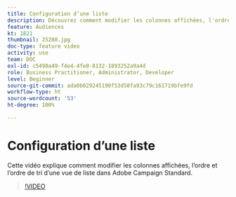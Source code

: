 ```yaml
---
title: Configuration d’une liste
description: Découvrez comment modifier les colonnes affichées, l'ordre et l'ordre de tri d'une vue de liste dans Adobe Campaign Standard.
feature: Audiences
kt: 1821
thumbnail: 25288.jpg
doc-type: feature video
activity: use
team: DOC
exl-id: c5490a49-f4e4-4fe0-8132-1893252a9a4d
role: Business Practitioner, Administrator, Developer
level: Beginner
source-git-commit: ada0b029245190f53d58fa93c79c161719bfe9fd
workflow-type: ht
source-wordcount: '53'
ht-degree: 100%

---
```


# Configuration d’une liste

Cette vidéo explique comment modifier les colonnes affichées, l’ordre et l’ordre de tri d’une vue de liste dans Adobe Campaign Standard.

>[!VIDEO](https://video.tv.adobe.com/v/25288/?quality=12)
